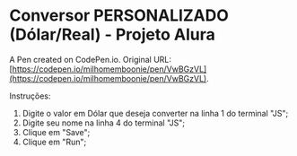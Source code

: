 # Conversor PERSONALIZADO (Dólar/Real) - Projeto Alura

A Pen created on CodePen.io. Original URL: [https://codepen.io/milhomemboonie/pen/VwBGzVL](https://codepen.io/milhomemboonie/pen/VwBGzVL).

Instruções:
1. Digite o valor em Dólar que deseja converter na linha 1 do terminal "JS";
2. Digite seu nome na linha 4  do terminal "JS";
3. Clique em "Save";
4. Clique em "Run";